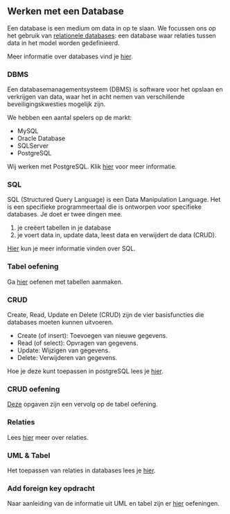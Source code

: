 ## Werken met een Database

Een database is een medium om data in op te slaan. We focussen ons op het gebruik van <u>relationele databases</u>: een database waar relaties tussen data in het model worden gedefinieerd.

Meer informatie over databases vind je [hier](database.md). 

### DBMS

Een databasemanagementsysteem (DBMS) is software voor het opslaan en verkrijgen van data, waar het in acht nemen van verschillende beveiligingskwesties mogelijk zijn.

We hebben een aantal spelers op de markt:
- MySQL
- Oracle Database
- SQLServer
- PostgreSQL

Wij werken met PostgreSQL. Klik [hier](postgresql.md) voor meer informatie.

### SQL

SQL (Structured Query Language) is een Data Manipulation Language. Het is een specifieke programmeertaal die is ontworpen voor specifieke databases. Je doet er twee dingen mee.
1. je creëert tabellen in je database 
2. je voert data in, update data, leest data en verwijdert de data (CRUD).

[Hier](sql.md) kun je meer informatie vinden over SQL.

### Tabel oefening

Ga [hier](create_opdracht.md) oefenen met tabellen aanmaken.

### CRUD

Create, Read, Update en Delete (CRUD) zijn de vier basisfuncties die databases moeten kunnen uitvoeren.

- Create (of insert): Toevoegen van nieuwe gegevens.
- Read (of select): Opvragen van gegevens.
- Update: Wijzigen van gegevens.
- Delete: Verwijderen van gegevens.

Hoe je deze kunt toepassen in postgreSQL lees je [hier](crud.md).

### CRUD oefening

[Deze](crud_opdracht.md) opgaven zijn een vervolg op de tabel oefening.

### Relaties

Lees [hier](relaties.md) meer over relaties.

### UML & Tabel

Het toepassen van relaties in databases lees je [hier](uml_tabel.md).

### Add foreign key opdracht

Naar aanleiding van de informatie uit UML en tabel zijn er [hier](fk_opdracht.md) oefeningen.
